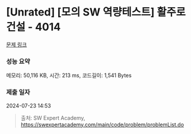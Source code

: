 # [Unrated] [모의 SW 역량테스트] 활주로 건설 - 4014 

[문제 링크](https://swexpertacademy.com/main/code/problem/problemDetail.do?contestProbId=AWIeW7FakkUDFAVH) 

### 성능 요약

메모리: 50,116 KB, 시간: 213 ms, 코드길이: 1,541 Bytes

### 제출 일자

2024-07-23 14:53



> 출처: SW Expert Academy, https://swexpertacademy.com/main/code/problem/problemList.do